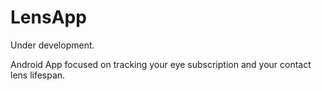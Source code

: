 # LensApp

Under development.

Android App focused on tracking your eye subscription and your contact lens lifespan.
